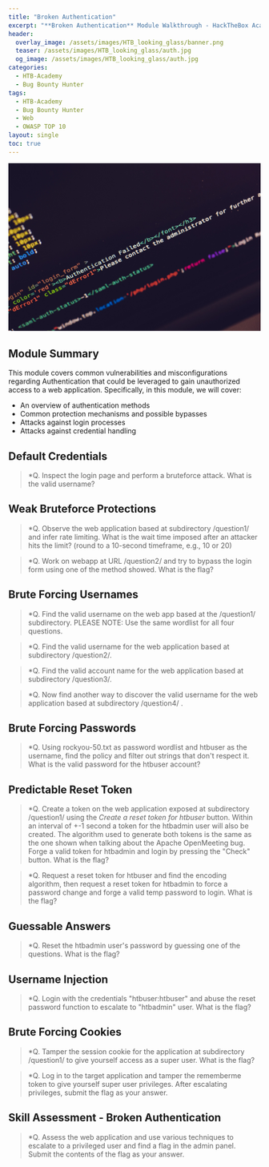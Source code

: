 ```yaml
---
title: "Broken Authentication"
excerpt: "**Broken Authentication** Module Walkthrough - HackTheBox Academy"
header:
  overlay_image: /assets/images/HTB_looking_glass/banner.png
  teaser: /assets/images/HTB_looking_glass/auth.jpg
  og_image: /assets/images/HTB_looking_glass/auth.jpg
categories:
  - HTB-Academy
  - Bug Bounty Hunter
tags:
  - HTB-Academy
  - Bug Bounty Hunter
  - Web
  - OWASP TOP 10
layout: single
toc: true
---
```

![image-center](\assets\images\HTB_looking_glass\auth.jpg)
## Module Summary
This module covers common vulnerabilities and misconfigurations regarding Authentication that could be leveraged to gain unauthorized access to a web application. Specifically, in this module, we will cover:

  - An overview of authentication methods
  - Common protection mechanisms and possible bypasses
  - Attacks against login processes
  - Attacks against credential handling

## Default Credentials

>*Q. Inspect the login page and perform a bruteforce attack. What is the valid username?



## Weak Bruteforce Protections

>*Q. Observe the web application based at subdirectory /question1/ and infer rate limiting. What is the wait time imposed after an attacker hits the limit? (round to a 10-second timeframe, e.g., 10 or 20)

>*Q. Work on webapp at URL /question2/ and try to bypass the login form using one of the method showed. What is the flag?

## Brute Forcing Usernames

>*Q. Find the valid username on the web app based at the /question1/ subdirectory. PLEASE NOTE: Use the same wordlist for all four questions.

>*Q. Find the valid username for the web application based at subdirectory /question2/.

>*Q. Find the valid account name for the web application based at subdirectory /question3/.

>*Q. Now find another way to discover the valid username for the web application based at subdirectory /question4/ .

## Brute Forcing Passwords

>*Q. Using rockyou-50.txt as password wordlist and htbuser as the username, find the policy and filter out strings that don't respect it. What is the valid password for the htbuser account?

## Predictable Reset Token

>*Q. Create a token on the web application exposed at subdirectory /question1/ using the *Create a reset token for htbuser* button. Within an interval of +-1 second a token for the htbadmin user will also be created. The algorithm used to generate both tokens is the same as the one shown when talking about the Apache OpenMeeting bug. Forge a valid token for htbadmin and login by pressing the "Check" button. What is the flag?

>*Q. Request a reset token for htbuser and find the encoding algorithm, then request a reset token for htbadmin to force a password change and forge a valid temp password to login. What is the flag?

## Guessable Answers

>*Q. Reset the htbadmin user's password by guessing one of the questions. What is the flag?

## Username Injection

>*Q. Login with the credentials "htbuser:htbuser" and abuse the reset password function to escalate to "htbadmin" user. What is the flag?

## Brute Forcing Cookies

>*Q. Tamper the session cookie for the application at subdirectory /question1/ to give yourself access as a super user. What is the flag?

>*Q. Log in to the target application and tamper the rememberme token to give yourself super user privileges. After escalating privileges, submit the flag as your answer.

## Skill Assessment - Broken Authentication

>*Q. Assess the web application and use various techniques to escalate to a privileged user and find a flag in the admin panel. Submit the contents of the flag as your answer.
